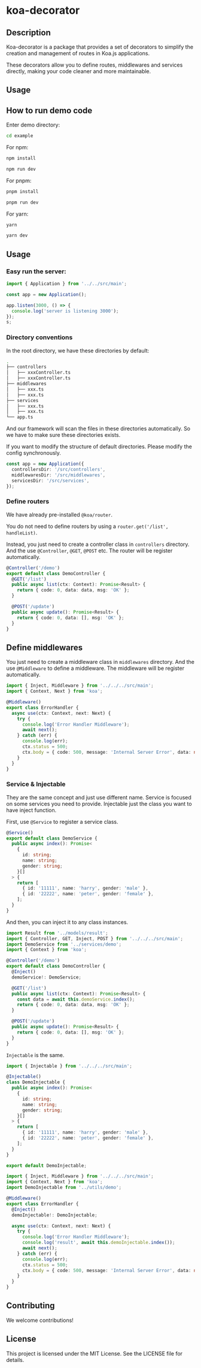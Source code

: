 # koa-decorator

## Description

Koa-decorator is a package that provides a set of decorators to simplify the creation and management of routes in Koa.js applications.

These decorators allow you to define routes, middlewares and services directly, making your code cleaner and more maintainable.

## Usage

## How to run demo code

Enter demo directory:

```bash
cd example
```

For npm:

```bash
npm install

npm run dev
```

For pnpm:

```bash
pnpm install

pnpm run dev
```

For yarn:

```bash
yarn

yarn dev
```

## Usage

### Easy run the server:

```ts
import { Application } from '../../src/main';

const app = new Application();

app.listen(3000, () => {
  console.log('server is listening 3000');
});
s;
```

### Directory conventions

In the root directory, we have these directories by default:

```bash
.
├── controllers
│   ├── xxxController.ts
│   ├── xxxController.ts
├── middlewares
│   ├── xxx.ts
│   ├── xxx.ts
├── services
│   ├── xxx.ts
│   ├── xxx.ts
└── app.ts
```

And our framework will scan the files in these directories automatically. So we have to make sure these directories exists.

If you want to modify the structure of default directories. Please modify the config synchronously.

```ts
const app = new Application({
  controllersDir: '/src/controllers',
  middlewaresDir: '/src/middlewares',
  servicesDir: '/src/services',
});
```

### Define routers

We have already pre-installed `@koa/router`.

You do not need to define routers by using a `router.get('/list', handleList)`.

Instead, you just need to create a controller class in `controllers` directory. And the use `@Controller`, `@GET`, `@POST` etc. The router will be register automatically.

```ts
@Controller('/demo')
export default class DemoController {
  @GET('/list')
  public async list(ctx: Context): Promise<Result> {
    return { code: 0, data: data, msg: 'OK' };
  }

  @POST('/update')
  public async update(): Promise<Result> {
    return { code: 0, data: [], msg: 'OK' };
  }
}
```

## Define middlewares

You just need to create a middleware class in `middlewares` directory. And the use `@Middleware` to define a middleware. The middleware will be register automatically.

```ts
import { Inject, Middleware } from '../../../src/main';
import { Context, Next } from 'koa';

@Middleware()
export class ErrorHandler {
  async use(ctx: Context, next: Next) {
    try {
      console.log('Error Handler Middleware');
      await next();
    } catch (err) {
      console.log(err);
      ctx.status = 500;
      ctx.body = { code: 500, message: 'Internal Server Error', data: null };
    }
  }
}
```

### Service & Injectable

They are the same concept and just use different name. Service is focused on some services you need to provide. Injectable just the class you want to have inject function.

First, use `@Service` to register a service class.

```ts
@Service()
export default class DemoService {
  public async index(): Promise<
    {
      id: string;
      name: string;
      gender: string;
    }[]
  > {
    return [
      { id: '11111', name: 'harry', gender: 'male' },
      { id: '22222', name: 'peter', gender: 'female' },
    ];
  }
}
```

And then, you can inject it to any class instances.

```ts
import Result from '../models/result';
import { Controller, GET, Inject, POST } from '../../../src/main';
import DemoService from '../services/demo';
import { Context } from 'koa';

@Controller('/demo')
export default class DemoController {
  @Inject()
  demoService!: DemoService;

  @GET('/list')
  public async list(ctx: Context): Promise<Result> {
    const data = await this.demoService.index();
    return { code: 0, data: data, msg: 'OK' };
  }

  @POST('/update')
  public async update(): Promise<Result> {
    return { code: 0, data: [], msg: 'OK' };
  }
}
```

`Injectable` is the same.

```ts
import { Injectable } from '../../../src/main';

@Injectable()
class DemoInjectable {
  public async index(): Promise<
    {
      id: string;
      name: string;
      gender: string;
    }[]
  > {
    return [
      { id: '11111', name: 'harry', gender: 'male' },
      { id: '22222', name: 'peter', gender: 'female' },
    ];
  }
}

export default DemoInjectable;
```

```ts
import { Inject, Middleware } from '../../../src/main';
import { Context, Next } from 'koa';
import DemoInjectable from '../utils/demo';

@Middleware()
export class ErrorHandler {
  @Inject()
  demoInjectable!: DemoInjectable;

  async use(ctx: Context, next: Next) {
    try {
      console.log('Error Handler Middleware');
      console.log('result', await this.demoInjectable.index());
      await next();
    } catch (err) {
      console.log(err);
      ctx.status = 500;
      ctx.body = { code: 500, message: 'Internal Server Error', data: null };
    }
  }
}
```

## Contributing

We welcome contributions!

## License

This project is licensed under the MIT License. See the LICENSE file for details.
